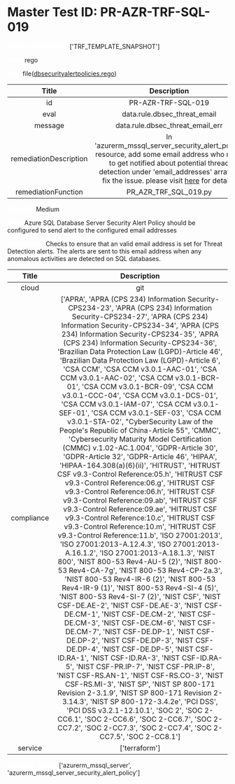 



# Master Test ID: PR-AZR-TRF-SQL-019


***<font color="white">Master Snapshot Id:</font>*** ['TRF_TEMPLATE_SNAPSHOT']

***<font color="white">type:</font>*** rego

***<font color="white">rule:</font>*** file([dbsecurityalertpolicies.rego])  
  
  
  
  

|Title|Description|
| :---: | :---: |
|id|PR-AZR-TRF-SQL-019|
|eval|data.rule.dbsec_threat_email|
|message|data.rule.dbsec_threat_email_err|
|remediationDescription|In 'azurerm_mssql_server_security_alert_policy' resource, add some email address who need to get notified about potential thread detection under 'email_addresses' array to fix the issue. please visit <a href='https://registry.terraform.io/providers/hashicorp/azurerm/latest/docs/resources/mssql_server_security_alert_policy#email_addresses' target='_blank'>here</a> for details.|
|remediationFunction|PR_AZR_TRF_SQL_019.py|


***<font color="white">Severity:</font>*** Medium

***<font color="white">Title:</font>*** Azure SQL Database Server Security Alert Policy should be configured to send alert to the configured email addresses

***<font color="white">Description:</font>*** Checks to ensure that an valid email address is set for Threat Detection alerts. The alerts are sent to this email address when any anomalous activities are detected on SQL databases.  
  
  

|Title|Description|
| :---: | :---: |
|cloud|git|
|compliance|['APRA', 'APRA (CPS 234) Information Security-CPS234-23', 'APRA (CPS 234) Information Security-CPS234-27', 'APRA (CPS 234) Information Security-CPS234-34', 'APRA (CPS 234) Information Security-CPS234-35', 'APRA (CPS 234) Information Security-CPS234-36', 'Brazilian Data Protection Law (LGPD)-Article 46', 'Brazilian Data Protection Law (LGPD)-Article 6', 'CSA CCM', 'CSA CCM v3.0.1-AAC-01', 'CSA CCM v3.0.1-AAC-02', 'CSA CCM v3.0.1-BCR-01', 'CSA CCM v3.0.1-BCR-09', 'CSA CCM v3.0.1-CCC-04', 'CSA CCM v3.0.1-DCS-01', 'CSA CCM v3.0.1-IAM-07', 'CSA CCM v3.0.1-SEF-01', 'CSA CCM v3.0.1-SEF-03', 'CSA CCM v3.0.1-STA-02', "CyberSecurity Law of the People's Republic of China-Article 55", 'CMMC', 'Cybersecurity Maturity Model Certification (CMMC) v.1.02-AC.1.004', 'GDPR-Article 30', 'GDPR-Article 32', 'GDPR-Article 46', 'HIPAA', 'HIPAA-164.308(a)(6)(ii)', 'HITRUST', 'HITRUST CSF v9.3-Control Reference:05.h', 'HITRUST CSF v9.3-Control Reference:06.g', 'HITRUST CSF v9.3-Control Reference:06.h', 'HITRUST CSF v9.3-Control Reference:09.ab', 'HITRUST CSF v9.3-Control Reference:09.ae', 'HITRUST CSF v9.3-Control Reference:10.c', 'HITRUST CSF v9.3-Control Reference:10.m', 'HITRUST CSF v9.3-Control Reference:11.b', 'ISO 27001:2013', 'ISO 27001:2013-A.12.4.3', 'ISO 27001:2013-A.16.1.2', 'ISO 27001:2013-A.18.1.3', 'NIST 800', 'NIST 800-53 Rev4-AU-5 (2)', 'NIST 800-53 Rev4-CA-7g', 'NIST 800-53 Rev4-CP-2a.3', 'NIST 800-53 Rev4-IR-6 (2)', 'NIST 800-53 Rev4-IR-9 (1)', 'NIST 800-53 Rev4-SI-4 (5)', 'NIST 800-53 Rev4-SI-7 (2)', 'NIST CSF', 'NIST CSF-DE.AE-2', 'NIST CSF-DE.AE-3', 'NIST CSF-DE.CM-1', 'NIST CSF-DE.CM-2', 'NIST CSF-DE.CM-3', 'NIST CSF-DE.CM-6', 'NIST CSF-DE.CM-7', 'NIST CSF-DE.DP-1', 'NIST CSF-DE.DP-2', 'NIST CSF-DE.DP-3', 'NIST CSF-DE.DP-4', 'NIST CSF-DE.DP-5', 'NIST CSF-ID.RA-1', 'NIST CSF-ID.RA-3', 'NIST CSF-ID.RA-5', 'NIST CSF-PR.IP-7', 'NIST CSF-PR.IP-8', 'NIST CSF-RS.AN-1', 'NIST CSF-RS.CO-3', 'NIST CSF-RS.MI-3', 'NIST SP', 'NIST SP 800-171 Revision 2-3.1.9', 'NIST SP 800-171 Revision 2-3.14.3', 'NIST SP 800-172-3.4.2e', 'PCI DSS', 'PCI DSS v3.2.1-12.10.1', 'SOC 2', 'SOC 2-CC6.1', 'SOC 2-CC6.6', 'SOC 2-CC6.7', 'SOC 2-CC7.2', 'SOC 2-CC7.3', 'SOC 2-CC7.4', 'SOC 2-CC7.5', 'SOC 2-CC8.1']|
|service|['terraform']|


***<font color="white">Resource Types:</font>*** ['azurerm_mssql_server', 'azurerm_mssql_server_security_alert_policy']


[dbsecurityalertpolicies.rego]: https://github.com/prancer-io/prancer-compliance-test/tree/master/azure/terraform/dbsecurityalertpolicies.rego
